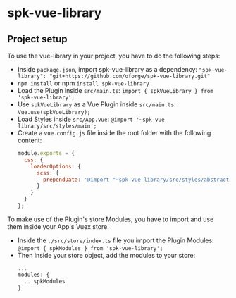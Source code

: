 # spk-vue-library

## Project setup

To use the vue-library in your project, you have to do the following steps:
- Inside `package.json`, import spk-vue-library as a dependency: ``"spk-vue-library": "git+https://github.com/oforge/spk-vue-library.git"``
- `npm install` or npm `install spk-vue-library`
- Load the Plugin inside `src/main.ts`: `import { spkVueLibrary } from 'spk-vue-library';` 
- Use `spkVueLibrary` as a Vue Plugin inside `src/main.ts`: `Vue.use(spkVueLibrary);`
- Load Styles inside `src/App.vue`: `@import '~spk-vue-library/src/styles/main';`
- Create a `vue.config.js` file inside the root folder with the following content:
    ```js 
    module.exports = {
      css: {
        loaderOptions: {
          scss: {
            prependData: '@import "~spk-vue-library/src/styles/abstracts/_style.scss";'
          }
        }
      }
    };
To make use of the Plugin's store Modules, you have to import and use them inside your App's Vuex store.
- Inside the `./src/store/index.ts` file you import the Plugin Modules: `@import { spkModules } from 'spk-vue-library';`
- Then inside your store object, add the modules to your store:
    ```js
    ...
    modules: {
      ...spkModules
    }
